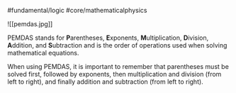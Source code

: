 #fundamental/logic #core/mathematicalphysics 

![[pemdas.jpg]]

PEMDAS stands for **P**arentheses, **E**xponents, **M**ultiplication, **D**ivision, **A**ddition, and **S**ubtraction and is the order of operations used when solving mathematical equations.

When using PEMDAS, it is important to remember that parentheses must be solved first, followed by exponents, then multiplication and division (from left to right), and finally addition and subtraction (from left to right).
